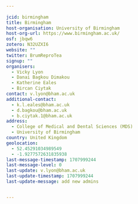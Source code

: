 ```yaml
---
    
jcid: birmingham
title: Birmingham
host-organisation: University of Birmingham
host-org-url: https://www.birmingham.ac.uk/
osf: jbqw6
zotero: N32UZXI6
website: ""
twitter: BrumReproTea
signup: ""
organisers:
  - Vicky Lyon
  - Danai Bagkou Dimakou
  - Katherine Eales
  - Bircan Ciytak
contact: v.lyon@bham.ac.uk
additional-contact:
  - k.l.eales@bham.ac.uk
  - d.bagkou@bham.ac.uk
  - b.ciytak.1@bham.ac.uk
address:
  - College of Medical and Dental Sciences (MDS)
  - University of Birmingham
country: United Kingdom
geolocation:
  - 52.45291034989549
  - -1.9277572631835938
last-message-timestamp: 1707999244
last-message-level: 0
last-update: v.lyon@bham.ac.uk
last-update-timestamp: 1707999244
last-update-message: add new admins


---
```



